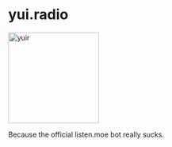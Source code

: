 # yui.radio

<img width="183" alt="yuir" src="https://user-images.githubusercontent.com/874280/27795261-5b4b6a10-6040-11e7-93b2-52e1cbbeb7f6.PNG">

Because the official listen.moe bot really sucks.

